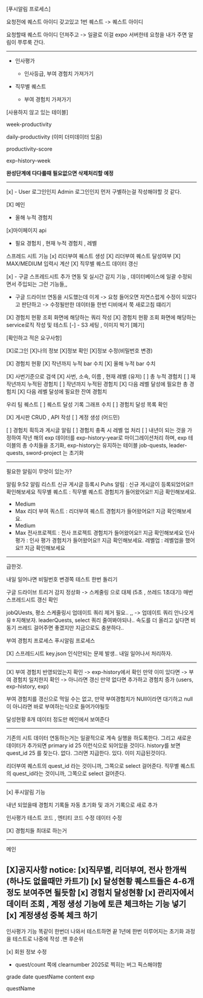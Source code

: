 [푸시알림 프로세스]

요청전에 퀘스트 아이디 갖고있고
1번 퀘스트  -> 퀘스트 아이디

요청할때 퀘스트 아이디 던져주고 -> 일괄로 이걸 expo 서버한테 요청을 내가 주면
알림이 쭈루룩 간다.

---

- 인사평가
  - 인사등급, 부여 경험치 가져가기

- 직무별 퀘스트
  - 부여 경험치 가져가기


[사용하지 않고 있는 테이블]

week-productivity

daily-productivity (이미 더미데이터 있음)

productivity-score

exp-history-week

**완성단계에 다다를때 필요없으면 삭제처리할 예정**

---

[x] - User 로그인인지 Admin 로그인인지 먼저 구별하는걸 작성해야할 것 같다.

[X] 메인
  - 올해 누적 경험치

[x]마이페이지 api
  - 필요 경험치 , 현재 누적 경험치 , 레벨

스프레드 시트 기능
[x] 리더부여 퀘스트 생성
[X] 리더부여 퀘스트 달성여부
[X] MAX/MEDIUM 입력시 계산
[X] 직무별 퀘스트 데이터 갱신

[x] - 구글 스프레드시트 추가 연동 및 실시간 감지 기능 , 데이터베이스에 일괄 수정되면서 주입되는 그런 기능들,,
  - 구글 드라이브 연동을 시도했는데 이게 -> 요청 들어오면 자연스럽게 수정이 되었다고 판단하고 -> 수정될만한 데이터들 한번 디비에서 쭉 새로고침 떄리기

[X] 경험치 현황 조회 화면에 해당하는 쿼리 작성
[X] 경험치 현황 조회 화면에 해당하는 service로직 작성 및 테스트
[-] - S3 세팅 , 이미지 박기 [폐기]

[확인하고 적은 요구사항]

[X]로그인
[X]나의 정보
[X]정보 확인
[X]정보 수정(비밀번호 변경)

[X] 경험치 현황
[X] 작년까지 누적 bar 수치
[X] 올해 누적 bar 수치

[X] 사번기준으로 검색
[X] 사번, 소속, 이름 , 현재 레벨 (유저)
[ ] 총 누적 경험치
[ ] 재작년까지 누적된 경험치
[ ] 작년까지 누적된 경험치
[X] 다음 레벨 달성에 필요한 총 경험치
[X] 다음 레벨 달성에 필요한 잔여 경험치


우리 팀 퀘스트
[ ] 퀘스트 달성 기록 그래프 수치
[ ] 경험치 달성 목록 확인

[X] 게시판 CRUD , API 작성
[ ] 계정 생성 (어드민)

[ ] 경험치 흭득과 게시글 알림
[ ] 경험치 충족 시 레벨 업 처리
[ ] 내년이 되는 것을 가정하여 작년 해의 exp 데이터를 exp-history-year로 마이그레이션처리 하며, exp 테이블의 총 수치들을 초기화, exp-history는 유지하는 테이블
job-quests, leader-quests, sword-project 는 초기화

---------------------------------------------------------------------------------------
필요한 알림이 무엇이 있는가?

알림
9:52
알림 리스트
신규 게시글 등록시 Puhs 알림
: 신규 게시글이 등록되었어요!! 확인해보세요
직무별 퀘스트
: 직무별 퀘스트 경험치가 들어왔어요!! 지금 확인해보세요.
- Medium
- Max
리더 부여 쿼스트
: 리더부여 퀘스트 경험치가 들어왔어요!! 지금 확인해보세요.
- Medium
- Max
전사프로젝트
: 전사 프로젝트 경험치가 들어왔어요!! 지금 확인해보세요
인사평가
: 인사 평가 경험치가 들어왔어요!! 지금 확인해보세요.
레벨업
: 레벨업을 했어요!! 지금 확인해보세요

------------------------------------------------------------------------------------

급한것.

내일 일어나면 비밀번호 변경쪽 테스트 한번 돌리기

구글 드라이브 트리거 감지 정상화 -> 스케줄링 으로 대체 (5초 , 쓰레드 1초대기)
매번 스프레드시트 갱신 확인

jobQUests, 평소 스케줄링시 업데이트 쿼리 제거 필요.. ,, -> 업데이트 쿼리 안나오게 유ㅎ지해보자.
leaderQuests, select 쿼리 줄여봐야되나..
속도를 더 올리고 싶다면 비동기 쓰레드 걸어주면 좋겠지만 지금으로도 충분하다..

부여 경험치 프로세스
푸시알림 프로세스

[X] 스프레드시트 key.json 인식안되는 문제 발생.. 내일 일어나서 처리하자.

---
[X]
부여 경험치 반영되었는지 확인 -> exp-history에서 확인
만약 이미 있다면 -> 부여 경험치 일치한지 확인 -> 아니라면 갱신
만약 없다면 추가하고 경험치 증가 (users, exp-history, exp)

부여 경험치를 갱신으로 먹일 수는 없고, 만약 부여경험치가 NUll이라면 대기하고 null이 아니라면 바로 부여하는식으로 들어가야될듯

달성현황 8개 데이터 정도만 메인에서 보여준다

---

기존의 시트 데이터 연동하는거는 일괄적으로 계속 실행을 하도록한다.
그리고 새로운 데이터가 추가되면 primary id 25 이런식으로 되어있을 것이다.
history를 보면 quest_id 25 를 찾는다. 없다. 그러면 지급한다. 있다. 이미 지급된것이다.

리더부여 퀘스트의 quest_id 라는 것이니까, 그쪽으로 select 걸어준다.
직무별 퀘스트의 quest_id라는 것이니까, 그쪽으로 select 걸어준다.

---

[x] 푸시알림 기능 


내년 되었을때 경험치 기록들 자동 초기화 및 과거 기록으로 새로 추가

인사평가 테스트 코드 , 엔티티 코드 수정 데이터 수정

[X] 경험치들 최대로 하는거

---

메인

[X]공지사항 notice:
[x]직무별, 리더부여, 전사 한개씩 (하나도 없을때만 카트기)
[x] 달성현황 퀘스트들은 4-6개정도 보여주면 될듯함
[x] 경험치 달성현황
[x] 관리자에서 데이터 조회 , 계정 생성 기능에 토큰 체크하는 기능 넣기
[x] 계정생성 중복 체크 하기
---


인사평가 기능 똑같이 한번더 나와서 테스트하면 끝
1년에 한번 이루어지는 초기화 과정을 테스트로 나중에 작성 .맨 후순위


[x] 회원 정보 수정

- quest/count 쪽에 clearnumber 2025로 찍히는 버그 픽스해야함

grade
date
questName
content
exp


questName

